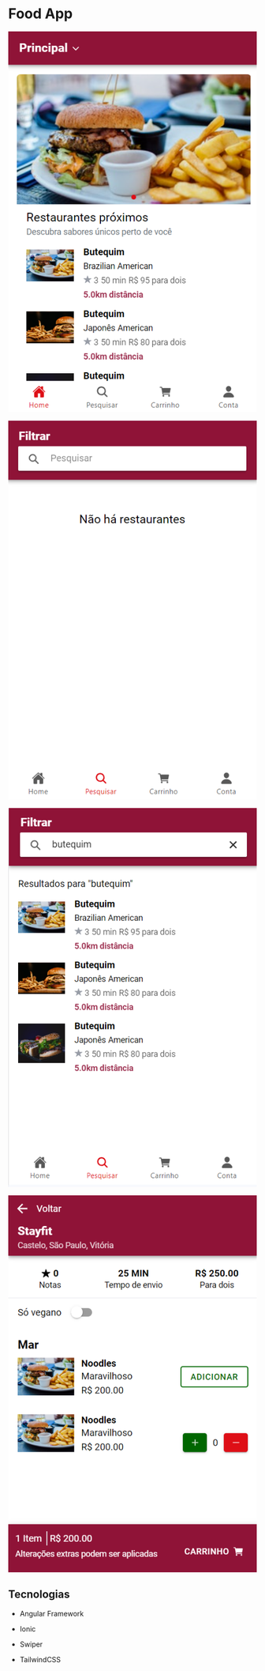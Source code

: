 # Food App

![alt text](image-1.png)

![alt text](image-2.png)

![alt text](image-3.png)

![alt text](image-4.png)

## Tecnologias

- Angular Framework

- Ionic

- Swiper

- TailwindCSS
